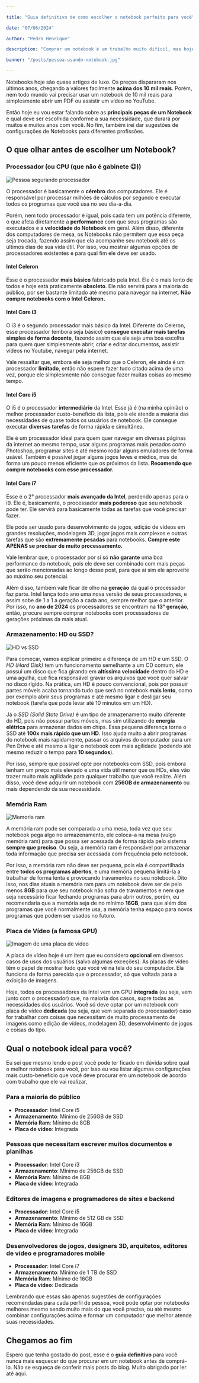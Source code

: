 ```yaml
---
 
title: "Guia definitivo de como escolher o notebook perfeito para você"

date: "07/06/2024"

author: "Pedro Henrique"

description: "Comprar um notebook é um trabalho muito difícil, mas hoje vou mostrar como escolher um notebook perfeito para você, conforme suas necessidades e condições financeiras."

banner: "/posts/pessoa-usando-notebook.jpg"

---
```


Notebooks hoje são quase artigos de luxo. Os preços dispararam nos últimos anos, chegando a valores facilmente **acima dos 10 mil reais**. Porém, nem todo mundo vai precisar usar um notebook de 10 mil reais para simplesmente abrir um PDF ou assistir um vídeo no YouTube.

Então hoje eu vou estar falando sobre as **principais peças de um Notebook** e qual deve ser escolhida conforme a sua necessidade, que durará por muitos e muitos anos com você. No fim, também irei dar sugestões de configurações de Notebooks para diferentes profissões.

## O que olhar antes de escolher um Notebook?

### Processador (ou CPU (que não é gabinete 😉))

![Pessoa segurando processador](/posts/segurando-processador.jpg)

O processador é basicamente o **cérebro** dos computadores. Ele é responsável por processar milhões de cálculos por segundo e executar todos os programas que você usa no seu dia-a-dia.

Porém, nem todo processador é igual, pois cada tem um potência diferente, o que afeta diretamente a **performance** com que seus programas são executados e a **velocidade do Notebook** em geral. Além disso, diferente dos computadores de mesa, os Notebooks não permitem que essa peça seja trocada, fazendo assim que ela acompanhe seu notebook até os últimos dias de sua vida útil. Por isso, vou mostrar algumas opções de processadores existentes e para qual fim ele deve ser usado.

#### Intel Celeron

Esse é o processador **mais básico** fabricado pela Intel. Ele é o mais lento de todos e hoje está praticamente **obsoleto**.  Ele não servirá para a maioria do público, por ser bastante limitado até mesmo para navegar na internet. **Não compre notebooks com o Intel Celeron.**

#### Intel Core i3

O i3 é o segundo processador mais básico da Intel. Diferente do Celeron, esse processador (embora seja básico) **consegue executar mais tarefas simples de forma decente**, fazendo assim que ele seja uma boa escolha para quem quer simplesmente abrir, criar e editar documentos, assistir vídeos no Youtube, navegar pela internet. 

Vale ressaltar que, embora ele seja melhor que o Celeron, ele ainda é um processador **limitado**, então não espere fazer tudo citado acima de uma vez, porque ele simplesmente não consegue fazer muitas coisas ao mesmo tempo.

#### Intel Core i5

O i5 é o processador **intermediário** da Intel. Esse já é (na minha opinião) o melhor processador custo-beneficio da lista, pois ele atende a maioria das necessidades de quase todos os usuários de notebook. Ele consegue executar **diversas tarefas** de forma rápida e simultânea.

Ele é um processador ideal para quem quer navegar em diversas páginas da internet ao mesmo tempo, usar alguns programas mais pesados como Photoshop, programar sites e até mesmo rodar alguns emuladores de forma usável. Também é possível jogar alguns jogos leves e médios, mas de forma um pouco menos eficiente que os próximos da lista. **Recomendo que compre notebooks com esse processador.**

#### Intel Core i7

Esse é o 2° processador **mais avançado da Intel**, perdendo apenas para o i9. Ele é, basicamente, o processador **mais poderoso** que seu notebook pode ter. Ele servirá para basicamente todas as tarefas que você precisar fazer.

Ele pode ser usado para desenvolvimento de jogos, edição de vídeos em grandes resoluções, modelagem 3D, jogar jogos mais complexos e outras tarefas que são **extremamente pesadas** para notebooks. **Compre este APENAS se precisar de muito processamento.**

Vale lembrar que, o processador por si só **não garante** uma boa performance do notebook, pois ele deve ser combinado com mais peças que serão mencionadas ao longo desse post, para que aí sim ele aproveite ao máximo seu potencial.

Além disso, também vale ficar de olho na **geração** da qual o processador faz parte.  Intel lança todo ano uma nova versão de seus processadores, e assim sobe de 1 a 1 a geração a cada ano, sempre melhor que o anterior. Por isso, no **ano de 2024** os processadores se encontram na **13° geração**, então, procure sempre comprar notebooks com processadores de gerações próximas da mais atual.

### Armazenamento: HD ou SSD?

![HD vs SSD](/posts/hd-vs-ssd.jpg)

Para começar, vamos explicar primeiro a diferença de um HD e um SSD. O *HD (Hard Disk)* tem um funcionamento semelhante a um CD comum, ele possui um disco que fica girando em **altíssima velocidade** dentro do HD e uma agulha, que fica responsável gravar os arquivos que você quer salvar no disco rígido. Na prática, um HD é pouco convencional, pois por possuir partes móveis acaba tornando tudo que será no notebook **mais lento**, como por exemplo abrir seus programas e até mesmo ligar e desligar seu notebook (tarefa que pode levar até 10 minutos em um HD).

Já o *SSD (Solid State Drive)* é um tipo de armazenamento muito diferente do HD, pois não possui partes móveis, mas sim utilizando de **energia elétrica** para armazenar dados em chips. Essa pequena diferença torna o SSD até **100x mais rápido que um HD**. Isso ajuda muito a abrir programas do notebook mais rapidamente, passar os arquivos do computador para um Pen Drive e até mesmo a ligar o notebook com mais agilidade (podendo até mesmo reduzir o tempo para **10 segundos**).

Por isso, sempre que possível opte por notebooks com SSD, pois embora tenham um preço mais elevado e uma vida útil menor que os HDs, eles vão trazer muito mais agilidade para qualquer trabalho que você realize. Além disso, você deve adquirir um notebook com **256GB de armazenamento** ou mais dependendo da sua necessidade.

### Memória Ram

![Memoria ram](/posts/memoria-ram.jpg)

A memória ram pode ser comparada a uma mesa, toda vez que seu notebook pega algo no armazenamento, ele coloca-a na mesa (vulgo memória ram) para que possa ser acessada de forma rápida pelo sistema **sempre que preciso**. Ou seja, a memória ram é responsável por armazenar toda informação que precisa ser acessada com frequência pelo notebook.

Por isso, a memória ram não deve ser pequena, pois ela é compartilhada entre **todos os programas abertos**, e uma memória pequena limitá-la a trabalhar de forma lenta e provocando travamentos no seu notebook. Dito isso, nos dias atuais a memória ram para um notebook deve ser de pelo menos **8GB** para que seu notebook não sofra de travamentos e nem que seja necessário ficar fechando programas para abrir outros, porém, eu recomendaria que a memória seja de no mínimo **16GB**, para que além dos programas que você normalmente usa, a memória tenha espaço para novos programas que podem ser usados no futuro.

### Placa de Vídeo (a famosa GPU)

![Imagem de uma placa de video](/posts/placa-de-video.jpg)

A placa de vídeo hoje é um item que eu considero **opcional** em diversos casos de usos dos usuários (salvo algumas exceções). As placas de vídeo têm o papel de mostrar tudo que você vê na tela do seu computador. Ela funciona de forma parecida que o processador, só que voltada para a exibição de imagens.

Hoje, todos os processadores da Intel vem um GPU **integrada** (ou seja, vem junto com o processador) que, na maioria dos casos, supre todas as necessidades dos usuários. Você só deve optar por um notebook com placa de vídeo **dedicada** (ou seja, que vem separada do processador) caso for trabalhar com coisas que necessitam de muito processamento de imagens como edição de vídeos, modelagem 3D, desenvolvimento de jogos e coisas do tipo.

## Qual o notebook ideal para você?

Eu sei que mesmo lendo o post você pode ter ficado em dúvida sobre qual o melhor notebook para você, por isso eu vou listar algumas configurações mais custo-benefício que você deve procurar em um notebook de acordo com trabalho que ele vai realizar,

### Para a maioria do público 

- **Processador**: Intel Core i5
- **Armazenamento**: Mínimo de 256GB de SSD 
- **Memória Ram**: Mínimo de 8GB
- **Placa de vídeo**: Integrada

### Pessoas que necessitam escrever muitos documentos e planilhas

- **Processador**: Intel Core i3
- **Armazenamento**: Mínimo de 256GB de SSD
- **Memória Ram**: Mínimo de 8GB
- **Placa de vídeo**: Integrada

### Editores de imagens e programadores de sites e backend

- **Processador**: Intel Core i5
- **Armazenamento**: Mínimo de 512 GB de SSD 
- **Memória Ram**: Mínimo de 16GB
- **Placa de vídeo**: Integrada

### Desenvolvedores de jogos, designers 3D, arquitetos, editores de vídeo e programadores mobile

- **Processador**: Intel Core i7
- **Armazenamento**: Mínimo de 1 TB de SSD
- **Memória Ram**: Mínimo de 16GB
- **Placa de vídeo**: Dedicada

Lembrando que essas são apenas sugestões de configurações recomendadas para cada perfil de pessoa, você pode optar por notebooks melhores mesmo sendo muito mais do que você precisa, ou até mesmo combinar configurações acima e formar um computador que melhor atende suas necessidades.

## Chegamos ao fim

Espero que tenha gostado do post, esse é o **guia definitivo** para você nunca mais esquecer do que procurar em um notebook antes de comprá-lo. Não se esqueça de conferir mais posts do blog. Muito obrigado por ler até aqui.
